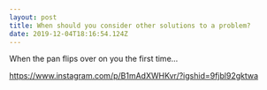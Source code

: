 ```yaml
---
layout: post
title: When should you consider other solutions to a problem?
date: 2019-12-04T18:16:54.124Z
---
```

When the pan flips over on you the first time...

<https://www.instagram.com/p/B1mAdXWHKvr/?igshid=9fjbl92gktwa>
